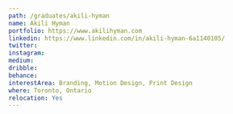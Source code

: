 ```yaml
---
path: /graduates/akili-hyman
name: Akili Hyman
portfolio: https://www.akilihyman.com
linkedin: https://www.linkedin.com/in/akili-hyman-6a1140105/
twitter:
instagram:
medium:
dribble: 
behance:
interestArea: Branding, Motion Design, Print Design 
where: Toronto, Ontario
relocation: Yes
---
```

